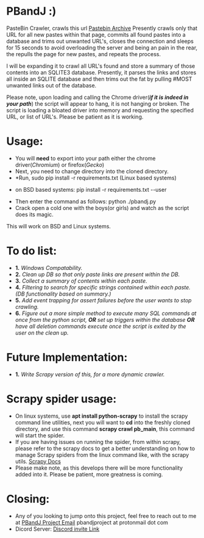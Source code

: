 # PBandJ :)
PasteBin Crawler, crawls this url [Pastebin Archive](https://www.pastebin.com/archive)
Presently crawls only that URL for all new pastes within that page, commits all found pastes into a database and trims out unwanted URL's, closes the connection and sleeps for 15 seconds to avoid overloading the server and being an pain in the rear, the repulls the page for new pastes, and repeats the process.

I will be expanding it to crawl all URL's found and store a summary of those contents into an SQLITE3 database. Presently, it parses the links and stores all inside an SQLITE database and then trims out the fat by pulling #MOST unwanted links out of the database.

Please note, upon loading and calling the Chrome driver(**_if it is indeed in your path_**) the script will appear to hang, it is not hanging or broken. The script is loading a bloated driver into memory and requesting the specified URL, or list of URL's. Please be patient as it is working.

# **Usage:**
- You will **need** to export into your path either the chrome driver(_Chromium_) or firefox(_Gecko_)
- Next, you need to change directory into the cloned directory.
- *Run, sudo pip install -r requirements.txt (Linux based systems)
* on BSD based systems: pip install -r requirements.txt --user
- Then enter the command as follows: python ./pbandj.py
- Crack open a cold one with the boys(or girls) and watch as the script does its magic.

This will work on BSD and Linux systems.

# **To do list:**

- **1.** _Windows Compatability._
- **2.** _Clean up DB so that only paste links are present within the DB._
- **3.** _Collect a summary of contents within each paste._
- **4.** _Filtering to search for specific strings contained within each paste.(DB functionality based on summary.)_
- **5.** _Add event trapping for assert failures before the user wants to stop crawling._
- **6.** _Figure out a more simple method to execute many SQL commands at once from the python script, **OR** set up triggers within the database **OR** have all deletion commands execute once the script is exited by the user on the clean up._

# **Future Implementation:**
- **1.** _Write Scrapy version of this, for a more dynamic crawler._


# **Scrapy spider usage:**
- On linux systems, use **apt install python-scrapy** to install the scrapy command line utilities, next you will want to **cd** into the freshly cloned directory, and use this command **scrapy crawl pb_main**, this command will start the spider.
- If you are having issues on running the spider, from within scrapy, please refer to the scrapy docs to get a better understanding on how to manage Scrapy spiders from the linux command like, with the scrapy utils. [Scrapy Docs](https://doc.scrapy.org/en/latest/intro/tutorial.html)
- Please make note, as this develops there will be more functionality added into it. Please be patient, more greatness is coming.

# **Closing:**

- Any of you looking to jump onto this project, feel free to reach out to me at [PBandJ Project Email](pbandjproject@protonmail.com) pbandjproject at protonmail dot com
- Dicord Server: [Discord invite Link](https://discord.gg/7Thyupp)
